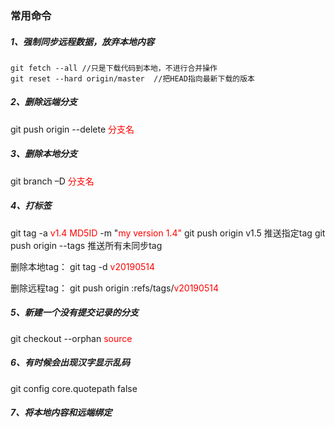 ### 常用命令
##### 1、强制同步远程数据，放弃本地内容
```
git fetch --all //只是下载代码到本地，不进行合并操作
git reset --hard origin/master  //把HEAD指向最新下载的版本
```

##### 2、删除远端分支
git push origin --delete <font color="red">分支名</font>

##### 3、删除本地分支
git branch –D <font color="red">分支名</font>


##### 4、打标签
git tag -a <font color="red">v1.4 MD5ID</font> -m "<font color="red">my version 1.4"</font>
git push origin v1.5 推送指定tag
git push origin --tags 推送所有未同步tag

删除本地tag：
git tag -d <font color="red">v20190514</font>

删除远程tag：
git push origin :refs/tags/<font color="red">v20190514</font>

##### 5、新建一个没有提交记录的分支
git checkout --orphan <font color="red">source</font>

##### 6、有时候会出现汉字显示乱码
git config core.quotepath false

##### 7、将本地内容和远端绑定